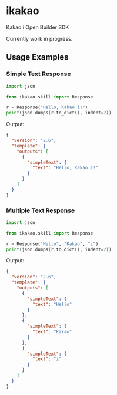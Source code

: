 # ikakao

Kakao i Open Builder SDK

Currently work in progress.

## Usage Examples

### Simple Text Response

```python
import json

from ikakao.skill import Response

r = Response("Hello, Kakao i!")
print(json.dumps(r.to_dict(), indent=2))
```

Output:
```json
{
  "version": "2.6",
  "template": {
    "outputs": [
      {
        "simpleText": {
          "text": "Hello, Kakao i!"
        }
      }
    ]
  }
}
```

### Multiple Text Response

```python
import json

from ikakao.skill import Response

r = Response("Hello", "Kakao", "i")
print(json.dumps(r.to_dict(), indent=2))
```

Output:
```json
{
  "version": "2.6",
  "template": {
    "outputs": [
      {
        "simpleText": {
          "text": "Hello"
        }
      },
      {
        "simpleText": {
          "text": "Kakao"
        }
      },
      {
        "simpleText": {
          "text": "i"
        }
      }
    ]
  }
}
```
